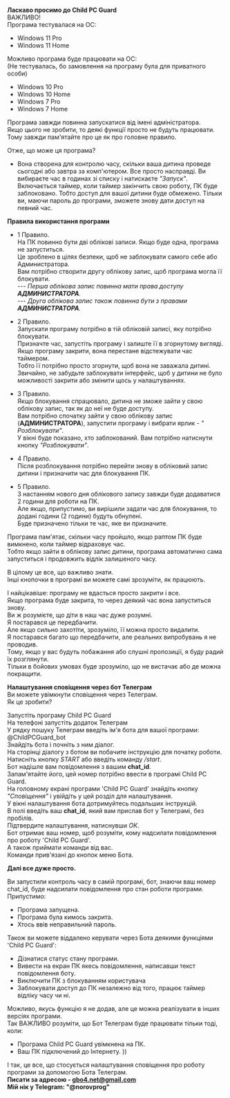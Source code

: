 **Ласкаво просимо до Child PC Guard**  
ВАЖЛИВО!  
Програма тестувалася на ОС:

- Windows 11 Pro
- Windows 11 Home

Можливо програма буде працювати на ОС:  
(Не тестувалась, бо замовлення на програму була для приватного особи)
- Windows 10 Pro
- Windows 10 Home
- Windows 7 Pro
- Windows 7 Home

Програма завжди повинна запускатися від імені адміністратора.  
Якщо цього не зробити, то деякі функції просто не будуть працювати.  
Тому завжди пам'ятайте про це як про головне правило.

Отже, що може ця програма?

- Вона створена для контролю часу, скільки ваша дитина проведе сьогодні або завтра за комп'ютером.
  Все просто насправді. Ви вибираєте час в годинах зі списку і натискаєте *"Запуск"*.
  Включається таймер, коли таймер закінчить свою роботу, ПК буде заблоковано.
  Тобто доступ для вашої дитини буде обмежено.
  Тільки ви, маючи пароль до програми, зможете знову дати доступ на певний час.

**Правила використання програми**

- 1 Правило.  
  На ПК повинно бути дві облікові записи. Якщо буде одна, програма не запуститься.  
  Це зроблено в цілях безпеки, щоб не заблокувати самого себе або Администратора.  
  Вам потрібно створити другу облікову запис, щоб програма могла її блокувати.  
  --- *Перша облікова запис повинна мати права доступу **АДМИНИСТРАТОРА**.*  
  --- *Друга облікова запис також повинна бути з правами **АДМИНИСТРАТОРА**.*


- 2 Правило.  
  Запускати програму потрібно в тій обліковій записі, яку потрібно блокувати.  
  Призначте час, запустіть програму і залиште її в згорнутому вигляді.  
  Якщо програму закрити, вона перестане відстежувати час таймером.  
  Тобто її потрібно просто згорнути, щоб вона не заважала дитині.  
  Звичайно, не забудьте заблокувати інтерфейс, щоб у дитини не було можливості закрити або змінити щось у налаштуваннях.


- 3 Правило.  
  Якщо блокування спрацювало, дитина не зможе зайти у свою облікову запис, так як до неї не буде доступу.  
  Вам потрібно спочатку зайти у свою облікову запис (**АДМИНИСТРАТОРА**), запустити програму і вибрати ярлик - *"
  Розблокувати"*.  
  У вікні буде показано, хто заблокований. Вам потрібно натиснути кнопку *"Розблокувати"*.


- 4 Правило.  
  Після розблокування потрібно перейти знову в обліковий запис дитини і призначити час для блокування ПК.


- 5 Правило.  
  З настанням нового дня облікового запису завжди буде додаватися 2 години для роботи на ПК.  
  Але якщо, припустимо, ви вирішили задати час для блокування, то додані години (2 години) будуть обнулені.  
  Буде призначено тільки те час, яке ви призначите.

Програма пам'ятає, скільки часу пройшло, якщо раптом ПК буде вимкнено, коли таймер відраховує час.  
Тобто якщо зайти в облікову запис дитини, програма автоматично сама запуститься і продовжить відлік залишеного часу.

В цілому це все, що важливо знати.  
Інші кнопочки в програмі ви можете самі зрозуміти, як працюють.

І найцікавіше: програму не вдасться просто закрити і все.  
Якщо програма буде закрита, то через деякий час вона запуститься знову.  
Ви ж розумієте, що діти в наш час дуже розумні.  
Я постарався це передбачити.  
Але якщо сильно захотіти, зрозуміло, її можна просто видалити.  
Я постарався багато що передбачити, але реальних випробувань я не проводив.  
Тому, якщо у вас будуть побажання або слушні пропозиції, я буду радий їх розглянути.  
Тільки в бойових умовах буде зрозуміло, що не вистачає або де можна покращити.

**Налаштування сповіщення через бот Телеграм**  
Ви можете увімкнути сповіщення через Телеграм.  
Як це зробити?

Запустіть програму Child PC Guard  
На телефоні запустіть додаток Телеграм  
У рядку пошуку Телеграм введіть ім'я бота для вашої програми: @ChildPCGuard_bot  
Знайдіть бота і почніть з ним діалог.  
На сторінці діалогу з ботом ви побачите інструкцію для початку роботи.  
Натисніть кнопку *START* або введіть команду */start*.  
Бот надішле вам повідомлення з вашим **chat_id**.  
Запам'ятайте його, цей номер потрібно ввести в програмі Child PC Guard.  
На головному екрані програми 'Child PC Guard' знайдіть кнопку *"Сповіщення"* і увійдіть у цей розділ для налаштування.  
У вікні налаштування бота дотримуйтесь подальших інструкцій.  
В полі введіть ваш **chat_id**, який вам прислав бот у Телеграмі, без пробілів.  
Підтвердите налаштування, натиснувши *ОК*.  
Бот отримає ваш номер, щоб розуміти, кому надсилати повідомлення про роботу 'Child PC Guard'.  
А також приймати команди від вас.  
Команди прив'язані до кнопок меню Бота.

**Далі все дуже просто.**

Ви запустили контроль часу в самій програмі, бот, знаючи ваш номер chat_id, буде надсилати повідомлення про стан роботи
програми.  
Припустимо:

- Програма запущена.
- Програма була кимось закрита.
- Хтось ввів неправильний пароль.

Також ви можете віддалено керувати через Бота деякими функціями 'Child PC Guard':

- Дізнатися статус стану програми.
- Вивести на екран ПК якесь повідомлення, написавши текст повідомлення боту.
- Виключити ПК з блокуванням користувача
- Заблокувати доступ до ПК незалежно від того, працює таймер відліку часу чи ні.

Можливо, якусь функцію я не додав, але це можна реалізувати в інших версіях програми.  
Так ВАЖЛИВО розуміти, що Бот Телеграм буде працювати тільки тоді, коли:

- Програма Child PC Guard увімкнена на ПК.
- Ваш ПК підключений до Інтернету. ))

І так, це все, що стосується налаштування сповіщення про роботу програми за допомогою Бота Телеграм.  
**Писати за адресою - gbo4.net@gmail.com**  
**Мій нік у Telegram: "@norovprog"**
